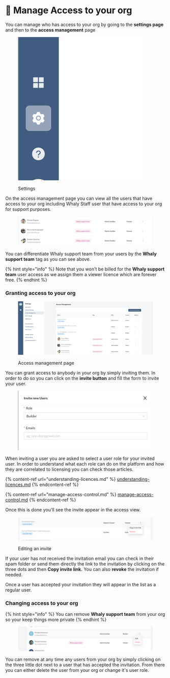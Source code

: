 # 🔑 Manage Access to your org

You can manage who has access to your org by going to the **settings page** and then to the **access management** page

<figure><img src="../.gitbook/assets/image.png" alt=""><figcaption><p>Settings</p></figcaption></figure>

On the access management page you can view all the users that have access to your org including Whaly Staff user that have access to your org for support purposes.



<figure><img src="../.gitbook/assets/image (16) (1).png" alt=""><figcaption></figcaption></figure>

You can differentiate Whaly support team from your users by the **Whaly support team** tag as you can see above.&#x20;

{% hint style="info" %}
Note that you won't be billed for the **Whaly support team** user access as we assign them a viewer licence which are forever free.
{% endhint %}

### Granting access to your org

<figure><img src="../.gitbook/assets/image (8) (2).png" alt=""><figcaption><p>Access management page</p></figcaption></figure>

You can grant access to anybody in your org by simply inviting them. In order to do so you can click on the **invite button** and fill the form to invite your user.&#x20;

<figure><img src="../.gitbook/assets/image (6) (1).png" alt=""><figcaption></figcaption></figure>

When inviting a user you are asked to select a user role for your invited user. In order to understand what each role can do on the platform and how they are correlated to licensing you can check those articles.

{% content-ref url="understanding-licences.md" %}
[understanding-licences.md](understanding-licences.md)
{% endcontent-ref %}

{% content-ref url="manage-access-control.md" %}
[manage-access-control.md](manage-access-control.md)
{% endcontent-ref %}

Once this is done you'll see the invite appear in the access view.&#x20;

<figure><img src="../.gitbook/assets/image (18) (1).png" alt=""><figcaption><p>Editing an invite</p></figcaption></figure>

If your user has not received the invitation email you can check in their spam folder or send them directly the link to the invitation by clicking on the three dots and then **Copy invite link.** You can also **revoke** the invitation if needed.

Once a user has accepted your invitation they will appear in the list as a regular user.

### Changing access to your org

{% hint style="info" %}
You can remove **Whaly support team** from your org so your keep things more private
{% endhint %}

<figure><img src="../.gitbook/assets/image (11) (2).png" alt=""><figcaption></figcaption></figure>

You can remove at any time any users from your org by simply clicking on the three little dot next to a user that has accepted the invitation. From there you can either delete the user from your org or change it's user role.
